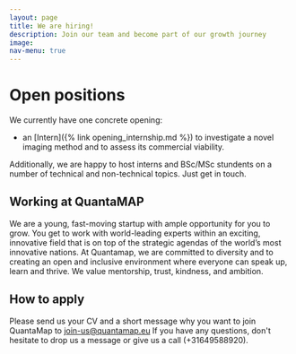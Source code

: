 ```yaml
---
layout: page
title: We are hiring!
description: Join our team and become part of our growth journey
image: 
nav-menu: true
---
```



# Open positions

We currently have one concrete opening:

* an [Intern]({% link opening_internship.md %}) to investigate a novel imaging method and to assess its commercial viability.

Additionally, we are happy to host interns and BSc/MSc stundents on a number of technical and non-technical topics. Just get in touch.

## Working at QuantaMAP

We are a young, fast-moving startup with ample opportunity for you to grow.
You get to work with world-leading experts within an exciting, innovative field that is on top of the strategic agendas of the world’s most innovative nations. At Quantamap, we are committed to diversity and to creating an open and inclusive environment where everyone can speak up, learn and thrive. We value mentorship, trust, kindness, and ambition.

## How to apply
Please send us your CV and a short message why you want to join QuantaMap to [join-us@quantamap.eu](mailto:join-us@quantamap.eu)
If you have any questions, don't hesitate to drop us a message or give us a call (+31649588920).
